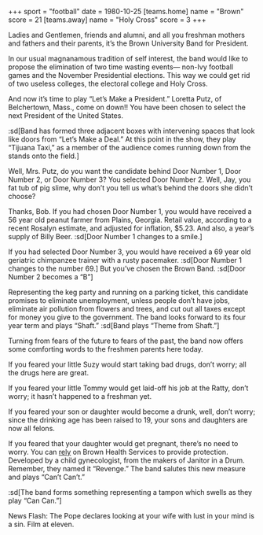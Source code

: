 +++
sport = "football"
date = 1980-10-25
[teams.home]
name = "Brown"
score = 21
[teams.away]
name = "Holy Cross"
score = 3
+++

Ladies and Gentlemen, friends and alumni, and all you freshman mothers and fathers and their parents, it’s the Brown University Band for President.

In our usual magnanamous tradition of self interest, the band would like to propose the elimination of two time wasting events— non-Ivy football games and the November Presidential elections. This way we could get rid of two useless colleges, the electoral college and Holy Cross.

And now it’s time to play “Let’s Make a President.” Loretta Putz, of Belchertown, Mass., come on down!! You have been chosen to select the next President of the United States.

:sd[Band has formed three adjacent boxes with intervening spaces that look like doors from “Let’s Make a Deal.” At this point in the show, they play “Tijuana Taxi,” as a member of the audience comes running down from the stands onto the field.]

Well, Mrs. Putz, do you want the candidate behind Door Number 1, Door Number 2, or Door Number 3? You selected Door Number 2. Well, Jay, you fat tub of pig slime, why don’t you tell us what’s behind the doors she didn’t choose?

Thanks, Bob. If you had chosen Door Number 1, you would have received a 56 year old peanut farmer from Plains, Georgia. Retail value, according to a recent Rosalyn estimate, and adjusted for inflation, $5.23. And also, a year’s supply of Billy Beer. :sd[Door Number 1 changes to a smile.]

If you had selected Door Number 3, you would have received a 69 year old geriatric chimpanzee trainer with a rusty pacemaker. :sd[Door Number 1 changes to the number 69.] But you’ve chosen the Brown Band. :sd[Door Number 2 becomes a “B”]

Representing the keg party and running on a parking ticket, this candidate promises to eliminate unemployment, unless people don’t have jobs, eliminate air pollution from flowers and trees, and cut out all taxes except for money you give to the government. The band looks forward to its four year term and plays “Shaft.” :sd[Band plays “Theme from Shaft.”]

Turning from fears of the future to fears of the past, the band now offers some comforting words to the freshmen parents here today.

If you feared your little Suzy would start taking bad drugs, don’t worry; all the drugs here are great.

If you feared your little Tommy would get laid-off his job at the Ratty, don’t worry; it hasn’t happened to a freshman yet.

If you feared your son or daughter would become a drunk, well, don’t worry; since the drinking age has been raised to 19, your sons and daughters are now all felons.

If you feared that your daughter would get pregnant, there’s no need to worry. You can <u>rely</u> on Brown Health Services to provide protection. Developed by a child gynecologist, from the makers of Janitor in a Drum. Remember, they named it “Revenge.” The band salutes this new measure and plays “Can’t Can’t.”

:sd[The band forms something representing a tampon which swells as they play “Can Can.”]

News Flash: The Pope declares looking at your wife with lust in your mind is a sin. Film at eleven.
